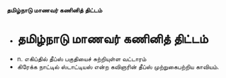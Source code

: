 **தமிழ்நாடு மாணவர் கணினித் திட்டம்**
- # தமிழ்நாடு மாணவர் கணினித் திட்டம்
- n. எகிப்தில் தீப்ஸ் பகுதியைச் சுற்றியுள்ள வட்டாரம்
- கிரேக்க நாட்டில் ஸ்டாட்டியஸ் என்ற கவிஞரின் தீப்ஸ் முற்றுகைபற்றிய காவியம்.

